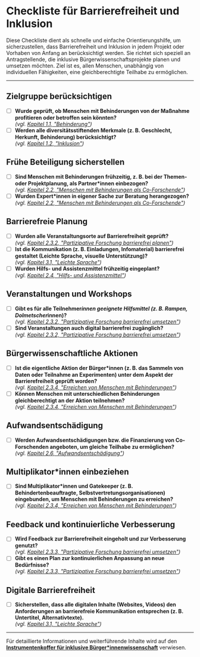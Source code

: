 # Checkliste für Barrierefreiheit und Inklusion

Diese Checkliste dient als schnelle und einfache Orientierungshilfe, um sicherzustellen, dass Barrierefreiheit und Inklusion in jedem Projekt oder Vorhaben von Anfang an berücksichtigt werden. Sie richtet sich speziell an Antragstellende, die inklusive Bürgerwissenschaftsprojekte planen und umsetzen möchten. Ziel ist es, allen Menschen, unabhängig von individuellen Fähigkeiten, eine gleichberechtigte Teilhabe zu ermöglichen.

---

## Zielgruppe berücksichtigen
- [ ] **Wurde geprüft, ob Menschen mit Behinderungen von der Maßnahme profitieren oder betroffen sein könnten?**  
  *(vgl. [Kapitel 1.1, "Behinderung"](https://toolkit.incluscience.org/1-intro/01-behinderung/))*
- [ ] **Werden alle diversitätsstiftenden Merkmale (z. B. Geschlecht, Herkunft, Behinderung) berücksichtigt?**  
  *(vgl. [Kapitel 1.2, "Inklusion"](https://toolkit.incluscience.org/02-inklusion/))*

## Frühe Beteiligung sicherstellen
- [ ] **Sind Menschen mit Behinderungen frühzeitig, z. B. bei der Themen- oder Projektplanung, als Partner*innen einbezogen?**  
  *(vgl. [Kapitel 2.2, "Menschen mit Behinderungen als Co-Forschende"](https://toolkit.incluscience.org/01-menschen-mit-behinderungen-als-co-forschende/))*
- [ ] **Wurden Expert*innen in eigener Sache zur Beratung herangezogen?**  
  *(vgl. [Kapitel 2.2, "Menschen mit Behinderungen als Co-Forschende"](https://toolkit.incluscience.org/01-menschen-mit-behinderungen-als-co-forschende/))*

## Barrierefreie Planung
- [ ] **Wurden alle Veranstaltungsorte auf Barrierefreiheit geprüft?**  
  *(vgl. [Kapitel 2.3.2, "Partizipative Forschung barrierefrei planen"](https://toolkit.incluscience.org/2-partizipative-forschung-planen/))*
- [ ] **Ist die Kommunikation (z. B. Einladungen, Infomaterial) barrierefrei gestaltet (Leichte Sprache, visuelle Unterstützung)?**  
  *(vgl. [Kapitel 3.1, "Leichte Sprache"](https://toolkit.incluscience.org/01-leichte-sprache/))*
- [ ] **Wurden Hilfs- und Assistenzmittel frühzeitig eingeplant?**  
  *(vgl. [Kapitel 2.4, "Hilfs- und Assistenzmittel"](https://toolkit.incluscience.org/2-partizipative-forschung-planen/03-hilfs-und-assistenzmittel/))*

## Veranstaltungen und Workshops
- [ ] **Gibt es für alle Teilnehmer*innen geeignete Hilfsmittel (z. B. Rampen, Dolmetscher*innen)?**  
  *(vgl. [Kapitel 2.3.2, "Partizipative Forschung barrierefrei umsetzen"](https://toolkit.incluscience.org/2-partizipative-forschung-planen/03-hilfs-und-assistenzmittel/))*
- [ ] **Sind Veranstaltungen auch digital barrierefrei zugänglich?**  
  *(vgl. [Kapitel 2.3.2, "Partizipative Forschung barrierefrei umsetzen"](https://toolkit.incluscience.org/2-partizipative-forschung-planen/))*

## Bürgerwissenschaftliche Aktionen
- [ ] **Ist die eigentliche Aktion der Bürger*innen (z. B. das Sammeln von Daten oder Teilnahme an Experimenten) unter dem Aspekt der Barrierefreiheit geprüft worden?**  
  *(vgl. [Kapitel 2.3.4, "Erreichen von Menschen mit Behinderungen"](https://toolkit.incluscience.org/2-partizipative-forschung-planen/02-partizipative-methoden/#erreichen-von-menschen-mit-behinderungen))*
- [ ] **Können Menschen mit unterschiedlichen Behinderungen gleichberechtigt an der Aktion teilnehmen?**  
  *(vgl. [Kapitel 2.3.4, "Erreichen von Menschen mit Behinderungen"](https://toolkit.incluscience.org/2-partizipative-forschung-planen/02-partizipative-methoden/#erreichen-von-menschen-mit-behinderungen))*

## Aufwandsentschädigung
- [ ] **Werden Aufwandsentschädigungen bzw. die Finanzierung von Co-Forschenden angeboten, um gleiche Teilhabe zu ermöglichen?**  
  *(vgl. [Kapitel 2.6, "Aufwandsentschädigung"](https://toolkit.incluscience.org/2-partizipative-forschung-planen/05-aufwandsentschaedigung/))*

## Multiplikator*innen einbeziehen
- [ ] **Sind Multiplikator*innen und Gatekeeper (z. B. Behindertenbeauftragte, Selbstvertretungsorganisationen) eingebunden, um Menschen mit Behinderungen zu erreichen?**  
  *(vgl. [Kapitel 2.3.4, "Erreichen von Menschen mit Behinderungen"](https://toolkit.incluscience.org/))*

## Feedback und kontinuierliche Verbesserung
- [ ] **Wird Feedback zur Barrierefreiheit eingeholt und zur Verbesserung genutzt?**  
  *(vgl. [Kapitel 2.3.3, "Partizipative Forschung barrierefrei umsetzen"](https://toolkit.incluscience.org/))*
- [ ] **Gibt es einen Plan zur kontinuierlichen Anpassung an neue Bedürfnisse?**  
  *(vgl. [Kapitel 2.3.3, "Partizipative Forschung barrierefrei umsetzen"](https://toolkit.incluscience.org/))*

## Digitale Barrierefreiheit
- [ ] **Sicherstellen, dass alle digitalen Inhalte (Websites, Videos) den Anforderungen an barrierefreie Kommunikation entsprechen (z. B. Untertitel, Alternativtexte).**  
  *(vgl. [Kapitel 3.1, "Leichte Sprache"](https://toolkit.incluscience.org/))*

---

Für detaillierte Informationen und weiterführende Inhalte wird auf den **[Instrumentenkoffer für inklusive Bürger*innenwissenschaft](https://toolkit.incluscience.org/)** verwiesen.
